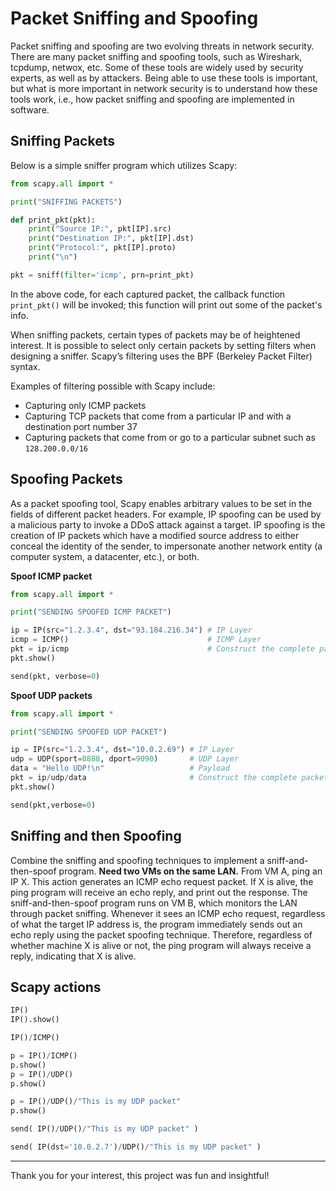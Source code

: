 # Packet Sniffing and Spoofing

Packet sniffing and spoofing are two evolving threats in network security. There are many packet sniffing and spoofing tools, such as Wireshark, tcpdump, netwox, etc. Some of these tools are widely used by security experts, as well as by attackers. Being able to use these tools is important, but what is more important in network security is to understand how these tools work, i.e., how packet sniffing and spoofing are implemented in software.

## Sniffing Packets

Below is a simple sniffer program which utilizes Scapy:

```Python
from scapy.all import *

print("SNIFFING PACKETS")

def print_pkt(pkt):
    print("Source IP:", pkt[IP].src)
    print("Destination IP:", pkt[IP].dst)
    print("Protocol:", pkt[IP].proto)
    print("\n")

pkt = sniff(filter='icmp', prn=print_pkt)
```

In the above code, for each captured packet, the callback function `print_pkt()` will be invoked; this function will print out some of the packet's info.

When sniffing packets, certain types of packets may be of heightened interest. It is possible to select only certain packets by setting filters when designing a sniffer. Scapy’s filtering uses the BPF (Berkeley Packet Filter) syntax.

Examples of filtering possible with Scapy include:

-   Capturing only ICMP packets
-   Capturing TCP packets that come from a particular IP and with a destination port number 37
-   Capturing packets that come from or go to a particular subnet such as `128.200.0.0/16`

## Spoofing Packets

As a packet spoofing tool, Scapy enables arbitrary values to be set in the fields of different packet headers. For example, IP spoofing can be used by a malicious party to invoke a DDoS attack against a target. IP spoofing is the creation of IP packets which have a modified source address to either conceal the identity of the sender, to impersonate another network entity (a computer system, a datacenter, etc.), or both.

**Spoof ICMP packet**

```python
from scapy.all import *

print("SENDING SPOOFED ICMP PACKET")

ip = IP(src="1.2.3.4", dst="93.184.216.34") # IP Layer
icmp = ICMP()                               # ICMP Layer
pkt = ip/icmp                               # Construct the complete packet
pkt.show()

send(pkt, verbose=0)
```

**Spoof UDP packets**

```python
from scapy.all import *

print("SENDING SPOOFED UDP PACKET")

ip = IP(src="1.2.3.4", dst="10.0.2.69") # IP Layer
udp = UDP(sport=8888, dport=9090)       # UDP Layer
data = "Hello UDP!\n"                   # Payload
pkt = ip/udp/data                       # Construct the complete packet
pkt.show()

send(pkt,verbose=0)
```

## Sniffing and then Spoofing

Combine the sniffing and spoofing techniques to implement a sniff-and-then-spoof program. **Need two VMs on the same LAN.** From VM A, ping an IP X. This action generates an ICMP echo request packet. If X is alive, the ping program will receive an echo reply, and print out the response. The sniff-and-then-spoof program runs on VM B, which monitors the LAN through packet sniffing. Whenever it sees an ICMP echo request, regardless of what the target IP address is, the program immediately sends out an echo reply using the packet spoofing technique. Therefore, regardless of whether machine X is alive or not, the ping program will always receive a reply, indicating that X is alive.

## Scapy actions

```python
IP()
IP().show()

IP()/ICMP()

p = IP()/ICMP()
p.show()
p = IP()/UDP()
p.show()

p = IP()/UDP()/"This is my UDP packet"
p.show()

send( IP()/UDP()/"This is my UDP packet" )

send( IP(dst='10.0.2.7')/UDP()/"This is my UDP packet" )
```

---

Thank you for your interest, this project was fun and insightful!

